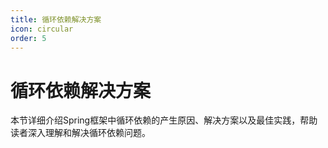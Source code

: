 ```yaml
---
title: 循环依赖解决方案
icon: circular
order: 5
---
```


# 循环依赖解决方案

本节详细介绍Spring框架中循环依赖的产生原因、解决方案以及最佳实践，帮助读者深入理解和解决循环依赖问题。
